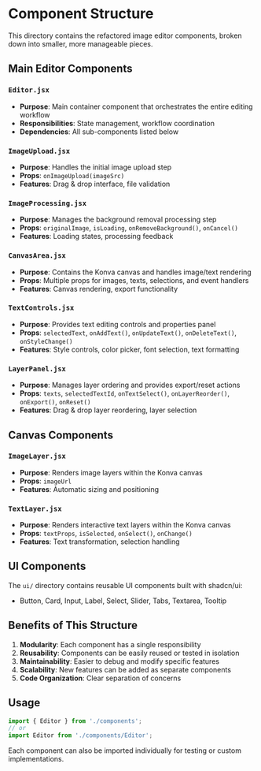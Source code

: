 # Component Structure

This directory contains the refactored image editor components, broken down into smaller, more manageable pieces.

## Main Editor Components

### `Editor.jsx`
- **Purpose**: Main container component that orchestrates the entire editing workflow
- **Responsibilities**: State management, workflow coordination
- **Dependencies**: All sub-components listed below

### `ImageUpload.jsx`
- **Purpose**: Handles the initial image upload step
- **Props**: `onImageUpload(imageSrc)`
- **Features**: Drag & drop interface, file validation

### `ImageProcessing.jsx`
- **Purpose**: Manages the background removal processing step
- **Props**: `originalImage`, `isLoading`, `onRemoveBackground()`, `onCancel()`
- **Features**: Loading states, processing feedback

### `CanvasArea.jsx`
- **Purpose**: Contains the Konva canvas and handles image/text rendering
- **Props**: Multiple props for images, texts, selections, and event handlers
- **Features**: Canvas rendering, export functionality

### `TextControls.jsx`
- **Purpose**: Provides text editing controls and properties panel
- **Props**: `selectedText`, `onAddText()`, `onUpdateText()`, `onDeleteText()`, `onStyleChange()`
- **Features**: Style controls, color picker, font selection, text formatting

### `LayerPanel.jsx`
- **Purpose**: Manages layer ordering and provides export/reset actions
- **Props**: `texts`, `selectedTextId`, `onTextSelect()`, `onLayerReorder()`, `onExport()`, `onReset()`
- **Features**: Drag & drop layer reordering, layer selection

## Canvas Components

### `ImageLayer.jsx`
- **Purpose**: Renders image layers within the Konva canvas
- **Props**: `imageUrl`
- **Features**: Automatic sizing and positioning

### `TextLayer.jsx`
- **Purpose**: Renders interactive text layers within the Konva canvas
- **Props**: `textProps`, `isSelected`, `onSelect()`, `onChange()`
- **Features**: Text transformation, selection handling

## UI Components

The `ui/` directory contains reusable UI components built with shadcn/ui:
- Button, Card, Input, Label, Select, Slider, Tabs, Textarea, Tooltip

## Benefits of This Structure

1. **Modularity**: Each component has a single responsibility
2. **Reusability**: Components can be easily reused or tested in isolation
3. **Maintainability**: Easier to debug and modify specific features
4. **Scalability**: New features can be added as separate components
5. **Code Organization**: Clear separation of concerns

## Usage

```jsx
import { Editor } from './components';
// or
import Editor from './components/Editor';
```

Each component can also be imported individually for testing or custom implementations. 